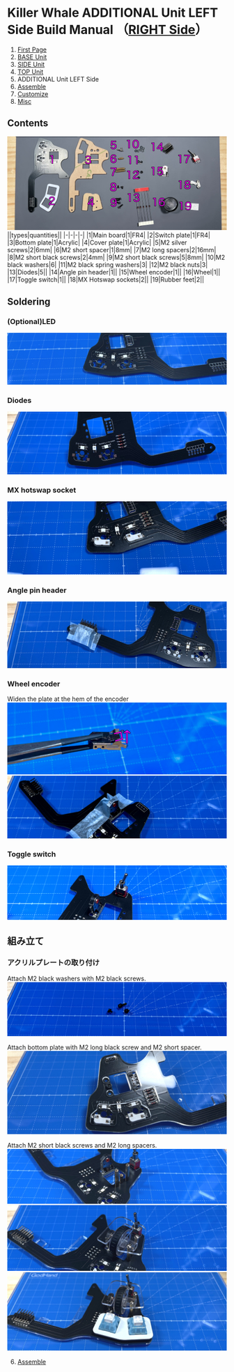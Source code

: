 
# Killer Whale ADDITIONAL Unit LEFT Side Build Manual （[RIGHT Side](../rightside/5_ADD.md)）

1. [First Page](../README_EN.md)
2. [BASE Unit](../2_BASE.md)
3. [SIDE Unit](../leftside/3_SIDE_TRACKBALL.md)
4. [TOP Unit](../leftside/4_TOP.md)
5. ADDITIONAL Unit LEFT Side
6. [Assemble](../leftside/6_ASSEMBLE.md)
7. [Customize](../leftside/7_CUSTOM.md)
8. [Misc](../leftside/8_MISC.md)

## Contents
![](../img/add/IMG_4929.jpg)    
||types|quantities||
|-|-|-|-|
|1|Main board|1|FR4|
|2|Switch plate|1|FR4|
|3|Bottom plate|1|Acrylic|
|4|Cover plate|1|Acrylic|
|5|M2 silver screws|2|6mm|
|6|M2 short spacer|1|8mm|
|7|M2 long spacers|2|16mm|
|8|M2 short black screws|2|4mm|
|9|M2 short black screws|5|8mm|
|10|M2 black washers|6|
|11|M2 black spring washers|3|
|12|M2 black nuts|3|
|13|Diodes|5||
|14|Angle pin header|1||
|15|Wheel encoder|1||
|16|Wheel|1||
|17|Toggle switch|1||
|18|MX Hotswap sockets|2||
|19|Rubber feet|2||

## Soldering
### (Optional)LED 
![](../img/add/IMG_6224.jpg)  

### Diodes
![](../img/add/IMG_4955.jpg)  


### MX hotswap socket
![](../img/add/IMG_4967.jpg)  

### Angle pin header 
![](../img/add/IMG_4971.jpg)  

### Wheel encoder
Widen the plate at the hem of the encoder 
![](../img/wheel/IMG_4976.jpg)  
![](../img/add/IMG_4983.jpg)  

### Toggle switch
![](../img/add/IMG_4994.jpg)  

## 組み立て
### アクリルプレートの取り付け
Attach M2 black washers with M2 black screws. 
![](../img/add/IMG_5027.jpg)  

Attach bottom plate with M2 long black screw and M2 short spacer.
![](../img/add/IMG_5033.jpg)  
    
Attach M2 short black screws and M2 long spacers.
![](../img/add/IMG_5034.jpg)  
![](../img/add/IMG_5037.jpg)  
![](../img/add/IMG_5041.jpg)  

6. [Assemble](../leftside/6_ASSEMBLE.md)
